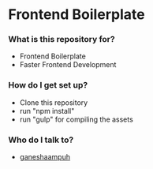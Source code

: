 # Frontend Boilerplate #

### What is this repository for? ###

* Frontend Boilerplate
* Faster Frontend Development

### How do I get set up? ###

* Clone this repository
* run "npm install"
* run "gulp" for compiling the assets

### Who do I talk to? ###

* [ganeshaampuh](https://www.linkedin.com/in/ganesha-a-40a58091/)